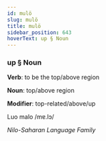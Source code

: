 ```yaml
---
id: mulö
slug: mulö
title: mulö
sidebar_position: 643
hoverText: up § Noun
---
```


### up § Noun

**Verb**: to be the top/above region

**Noun**: top/above region

**Modifier**: top-related/above/up

Luo malo /mɐ.lɔ/

*Nilo-Saharan Language Family*